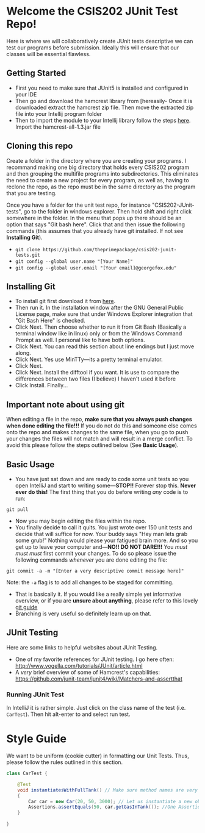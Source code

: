 # Welcome the CSIS202 JUnit Test Repo!

Here is where we will collaboratively create JUnit tests descriptive we can test our programs before submission.
Ideally this will ensure that our classes will be essential flawless.

## Getting Started
- First you need to make sure that JUnit5 is installed and configured in your IDE
- Then go and download the hamcrest library from [hereasily- Once it is downloaded extract the hamcrest zip file. Then move the extracted zip file into your Intellij program folder
- Then to import the module to your Intellij library follow the steps [here][2]. Import the hamcrest-all-1.3.jar file

## Cloning this repo
Create a folder in the directory where you are creating your programs. I recommand making one big directory that holds every CSIS202 program and then grouping the multifile programs into subdirectories. This eliminates the need to create a new project for every program, as well as, having to reclone the repo, as the repo must be in the same directory as the program that you are testing.

Once you have a folder for the unit test repo, for instance "CSIS202-JUnit-tests", go to the folder in windows explorer. Then hold shift and right click somewhere in the folder. In the menu that pops up there should be an option that says "Git bash here". Click that and then issue the following commands (this assumes that you already have git installed. If not see **Installing Git**).

- `git clone https://github.com/theprimepackage/csis202-junit-tests.git`
- `git config --global user.name "[Your Name]"`
- `git config --global user.email "[Your email]@georgefox.edu"`

## Installing Git
- To install git first download it from [here][3].
- Then run it. In the installation window after the GNU General Public License page, make sure that under Windows Explorer integration that "Git Bash Here" is checked. 
- Click Next. Then choose whether to run it from Git Bash (Basically a terminal window like in linux) only or from the Windows Command Prompt as well. I personal like to have both options. 
- Click Next. You can read this section about line endings but I just move along. 
- Click Next. Yes use MinTTy&mdash;its a pretty terminal emulator.
- Click Next.
- Click Next. Install the difftool if you want. It is use to compare the differences between two files (I believe) I haven't used it before
- Click Install. Finally...

## Important note about using git
When editing a file in the repo, **make sure that you always push changes when done editing the file!!!**
If you do not do this and someone else comes onto the repo and makes changes to the same file, when you go to push your changes the 
files will not match and will result in a merge conflict. To avoid this please follow the steps outlined below (See **Basic Usage**).

## Basic Usage
- You have just sat down and are ready to code some unit tests so you open IntelliJ and start to writing some&mdash;**STOP!!** Forever stop this. **Never ever do this!** The first thing that you do before writing *any* code is to run:
```
git pull
```
- Now you may begin editing the files within the repo. 
- You finally decide to call it quits. You just wrote over 150 unit tests and decide that will suffice for now. Your buddy says "Hey man lets grab some grub!" Nothing would please your fatigued brain more. And so you get up to leave your computer and&mdash;**NO!! DO NOT DARE!!!** You *must must must* first commit your changes. To do so please issue the following commands *whenever* you are done editing the file:

```
git commit -a -m "[Enter a very descriptive commit message here]"
```
Note: the `-a` flag is to add all changes to be staged for committing.
- That is basically it. If you would like a really simple yet informative overview, or if you are **unsure about anything**, please refer to this lovely [git guide][4]
- Branching is very useful so definitely learn up on that.

## JUnit Testing
Here are some links to helpful websites about JUnit Testing.
- One of my favorite references for JUnit testing. I go here often: http://www.vogella.com/tutorials/JUnit/article.html
- A *very* brief overview of some of Hamcrest's capabilities: https://github.com/junit-team/junit4/wiki/Matchers-and-assertthat

### Running JUnit Test
In IntelliJ it is rather simple. Just click on the class name of the test (i.e. `CarTest`). Then hit alt-enter to and select run test. 

[1]: https://storage.googleapis.com/google-code-archive-downloads/v2/code.google.com/hamcrest/hamcrest-1.3.zip
[2]: http://stackoverflow.com/questions/1051640/correct-way-to-add-external-jars-lib-jar-to-an-intellij-idea-project/#answer-32853178
[3]: http://git-scm.com/download/win
[4]: http://rogerdudler.github.io/git-guide/

# Style Guide
We want to be uniform (cookie cutter) in formatting our Unit Tests. Thus, please follow the rules outlined in this section.


```java
class CarTest {

    @Test
    void instantiatesWithFullTank() // Make sure method names are very descriptive don't be afraid to make them long
    {
        Car car = new Car(20, 50, 3000); // Let us instantiate a new object per test, that way we ensure the tests don't interfere
        Assertions.assertEquals(50, car.getGasInTank()); //One Assertion per test. That way we can easily tell what broke
    }
    
}
```


